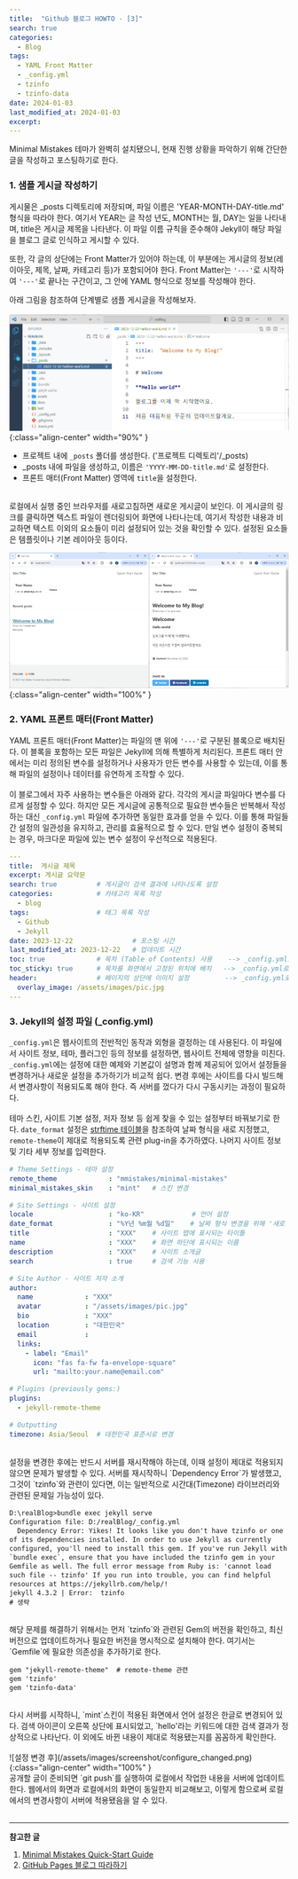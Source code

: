 ```yaml
---
title:  "Github 블로그 HOWTO - [3]"
search: true
categories: 
  - Blog
tags:
  - YAML Front Matter
  - _config.yml
  - tzinfo
  - tzinfo-data
date: 2024-01-03
last_modified_at: 2024-01-03
excerpt: 
---
```

Minimal Mistakes 테마가 완벽히 설치됐으니, 현재 진행 상황을 파악하기 위해 간단한 글을 작성하고 포스팅하기로 한다. 

### 1. 샘플 게시글 작성하기

게시물은 _posts 디렉토리에 저장되며, 파일 이름은 'YEAR-MONTH-DAY-title.md' 형식을 따라야 한다. 여기서 YEAR는 글 작성 년도, MONTH는 월, DAY는 일을 나타내며, title은 게시글 제목을 나타낸다. 이 파일 이름 규칙을 준수해야 Jekyll이 해당 파일을 블로그 글로 인식하고 게시할 수 있다.  

또한, 각 글의 상단에는 Front Matter가 있어야 하는데, 이 부분에는 게시글의 정보(레이아웃, 제목, 날짜, 카테고리 등)가 포함되어야 한다. Front Matter는 `'---'`로 시작하여 `'---'`로 끝나는 구간이고, 그 안에 YAML 형식으로 정보를 작성해야 한다.

아래 그림을 참조하여 단계별로 샘플 게시글을 작성해보자. <br/> <br/>
![샘플포스팅](/assets/images/screenshot/sampleposting1.png){:class="align-center"  width="90%" } 
- 프로젝트 내에 `_posts` 폴더를 생성한다. ('프로젝트 디렉토리'/_posts)
- _posts 내에 파일을 생성하고, 이름은 `'YYYY-MM-DD-title.md'`로 설정한다. 
- 프론트 매터(Front Matter) 영역에 `title`을 설정한다. <br/> <br/>
 
로컬에서 실행 중인 브라우저를 새로고침하면 새로운 게시글이 보인다. 이 게시글의 링크를 클릭하면 텍스트 파일이 렌더링되어 화면에 나타나는데, 여기서 작성한 내용과 비교하면 텍스트 이외의 요소들이 미리 설정되어 있는 것을 확인할 수 있다. 설정된 요소들은 템플릿이나 기본 레이아웃 등이다.

![샘플포스팅](/assets/images/screenshot/sampleposting2.png){:class="align-center"  width="100%" }


### 2. YAML 프론트 매터(Front Matter)
YAML 프론트 매터(Front Matter)는 파일의 맨 위에 `'---'`로 구분된 블록으로 배치된다. 이 블록을 포함하는 모든 파일은 Jekyll에 의해 특별하게 처리된다. 프론트 매터 안에서는 미리 정의된 변수를 설정하거나 사용자가 만든 변수를 사용할 수 있는데, 이를 통해 파일의 설정이나 데이터를 유연하게 조작할 수 있다.  <br/><br/>
이 블로그에서 자주 사용하는 변수들은 아래와 같다. 각각의 게시글 파일마다 변수를 다르게 설정할 수 있다. 하지만 모든 게시글에 공통적으로 필요한 변수들은 반복해서 작성하는 대신 `_config.yml` 파일에 추가하면 동일한 효과를 얻을 수 있다. 이를 통해 파일들 간 설정의 일관성을 유지하고, 관리를 효율적으로 할 수 있다. 만일 변수 설정이 중복되는 경우, 마크다운 파일에 있는 변수 설정이 우선적으로 적용된다. 

``` yml
---
title:  게시글 제목
excerpt: 게시글 요약문
search: true          # 게시글이 검색 결과에 나타나도록 설정
categories:           # 카테고리 목록 작성
  - blog
tags:                 # 태그 목록 작성
  - Github
  - Jekyll
date: 2023-12-22               # 포스팅 시간
last_modified_at: 2023-12-22   # 업데이트 시간
toc: true             # 목차 (Table of Contents) 사용    --> _config.yml로
toc_sticky: true      # 목차를 화면에서 고정된 위치에 배치   --> _config.yml로
header:               # 페이지의 상단에 이미지 설정         --> _config.yml로
  overlay_image: /assets/images/pic.jpg
---
```

### 3. Jekyll의 설정 파일 (_config.yml)
`_config.yml`은 웹사이트의 전반적인 동작과 외형을 결정하는 데 사용된다. 이 파일에서 사이트 정보, 테마, 플러그인 등의 정보를 설정하면, 웹사이트 전체에 영향을 미친다.
`_config.yml`에는 설정에 대한 예제와 기본값이 설명과 함께 제공되어 있어서 설정들을 변경하거나 새로운 설정을 추가하기가 비교적 쉽다. 변경 후에는 사이트를 다시 빌드해서 변경사항이 적용되도록 해야 한다. 즉 서버를 껐다가 다시 구동시키는 과정이 필요하다. <br/>  
테마 스킨, 사이트 기본 설정, 저자 정보 등 쉽게 찾을 수 있는 설정부터 바꿔보기로 한다. `date_format` 설정은 [strftime 테이블](https://www.webisland.agency/blog/how-to-format-dates-in-jekyll/)을 참조하여 날짜 형식을 새로 지정했고, `remote-theme`이 제대로 적용되도록 관련 plug-in을 추가하였다. 나머지 사이트 정보 및 기타 세부 정보를 입력한다.

```yml
# Theme Settings - 테마 설정
remote_theme             : "mmistakes/minimal-mistakes"
minimal_mistakes_skin    : "mint"   # 스킨 변경
```
``` yml
# Site Settings - 사이트 설정
locale                   : "ko-KR"            # 언어 설정
date_format              : "%Y년 %m월 %d일"    # 날짜 형식 변경을 위해 '새로 추가'
title                    : "XXX"    # 사이트 탭에 표시되는 타이틀
name                     : "XXX"    # 화면 하단에 표시되는 이름
description              : "XXX"    # 사이트 소개글
search                   : true     # 검색 기능 사용
```
```yml
# Site Author - 사이트 저자 소개
author:
  name             : "XXX"
  avatar           : "/assets/images/pic.jpg"
  bio              : "XXX"
  location         : "대한민국"
  email            :
  links:
    - label: "Email"
      icon: "fas fa-fw fa-envelope-square"
      url: "mailto:your.name@email.com"
```

```yml
# Plugins (previously gems:)
plugins:
  - jekyll-remote-theme
```

```yml
# Outputting
timezone: Asia/Seoul  # 대한민국 표준시로 변경 
```

<br/>
설정을 변경한 후에는 반드시 서버를 재시작해야 하는데, 이때 설정이 제대로 적용되지 않으면 문제가 발생할 수 있다. 서버를 재시작하니 `Dependency Error`가 발생했고, 그것이 `tzinfo`와 관련이 있다면, 이는 일반적으로 시간대(Timezone) 라이브러리와 관련된 문제일 가능성이 있다.

``` shell
D:\realBlog>bundle exec jekyll serve 
Configuration file: D:/realBlog/_config.yml
  Dependency Error: Yikes! It looks like you don't have tzinfo or one of its dependencies installed. In order to use Jekyll as currently configured, you'll need to install this gem. If you've run Jekyll with `bundle exec`, ensure that you have included the tzinfo gem in your Gemfile as well. The full error message from Ruby is: 'cannot load such file -- tzinfo' If you run into trouble, you can find helpful resources at https://jekyllrb.com/help/!
jekyll 4.3.2 | Error:  tzinfo
# 생략
```

<br/>
해당 문제를 해결하기 위해서는 먼저 `tzinfo`와 관련된 Gem의 버전을 확인하고, 최신 버전으로 업데이트하거나 필요한 버전을 명시적으로 설치해야 한다. 여기서는 `Gemfile`에 필요한 의존성을 추가하기로 한다.

``` shell
gem "jekyll-remote-theme"  # remote-theme 관련
gem 'tzinfo'                
gem 'tzinfo-data'
```
<br/>
다시 서버를 시작하니, `mint`스킨이 적용된 화면에서 언어 설정은 한글로 변경되어 있다. 검색 아이콘이 오른쪽 상단에 표시되었고, `hello'라는 키워드에 대한 검색 결과가 정상적으로 나타난다. 이 외에도 바뀐 내용이 제대로 적용됐는지를 꼼꼼하게 확인한다.  <br/><br/> 
![설정 변경 후](/assets/images/screenshot/configure_changed.png){:class="align-center"  width="100%" }

<br/> 
공개할 글이 준비되면 `git push`를 실행하여 로컬에서 작업한 내용을 서버에 업데이트한다. 웹에서의 화면과 로컬에서의 화면이 동일한지 비교해보고, 이렇게 함으로써 로컬에서의 변경사항이 서버에 적용됐음을 알 수 있다.<br/> <br/> 

------

**참고한 글**
 1. [Minimal Mistakes Quick-Start Guide](https://mmistakes.github.io/minimal-mistakes/docs/quick-start-guide/)  
 2. [GitHub Pages 블로그 따라하기](https://devinlife.com/howto/)  


